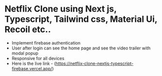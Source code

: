 # Netflix Clone using Next js, Typescript, Tailwind css, Material Ui, Recoil etc..

- Implement firebase authentication
- User after login can see the home page and see the video trailer with modal popup
- Responsive for all devices
- Here is the live link - (https://netflix-clone-nextjs-typescript-firebase.vercel.app/)
